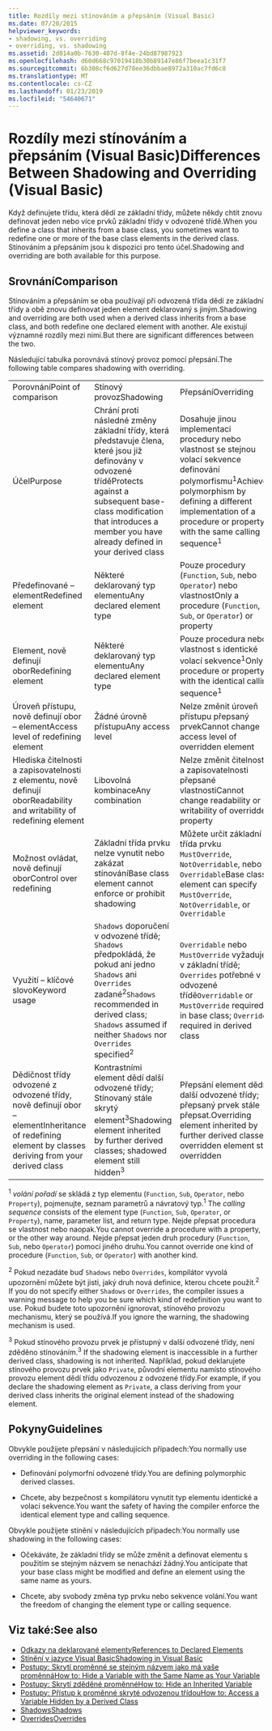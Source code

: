 ```yaml
---
title: Rozdíly mezi stínováním a přepsáním (Visual Basic)
ms.date: 07/20/2015
helpviewer_keywords:
- shadowing, vs. overriding
- overriding, vs. shadowing
ms.assetid: 2d014a0b-7630-407d-8f4e-24bd87987923
ms.openlocfilehash: d60d668c97019418b30b89147e86f7beea1c31f7
ms.sourcegitcommit: 6b308cf6d627d78ee36dbbae8972a310ac7fd6c8
ms.translationtype: MT
ms.contentlocale: cs-CZ
ms.lasthandoff: 01/23/2019
ms.locfileid: "54640671"
---
```

# <a name="differences-between-shadowing-and-overriding-visual-basic"></a><span data-ttu-id="07324-102">Rozdíly mezi stínováním a přepsáním (Visual Basic)</span><span class="sxs-lookup"><span data-stu-id="07324-102">Differences Between Shadowing and Overriding (Visual Basic)</span></span>
<span data-ttu-id="07324-103">Když definujete třídu, která dědí ze základní třídy, můžete někdy chtít znovu definovat jeden nebo více prvků základní třídy v odvozené třídě.</span><span class="sxs-lookup"><span data-stu-id="07324-103">When you define a class that inherits from a base class, you sometimes want to redefine one or more of the base class elements in the derived class.</span></span> <span data-ttu-id="07324-104">Stínováním a přepsáním jsou k dispozici pro tento účel.</span><span class="sxs-lookup"><span data-stu-id="07324-104">Shadowing and overriding are both available for this purpose.</span></span>  
  
## <a name="comparison"></a><span data-ttu-id="07324-105">Srovnání</span><span class="sxs-lookup"><span data-stu-id="07324-105">Comparison</span></span>  
 <span data-ttu-id="07324-106">Stínováním a přepsáním se oba používají při odvozená třída dědí ze základní třídy a obě znovu definovat jeden element deklarovaný s jiným.</span><span class="sxs-lookup"><span data-stu-id="07324-106">Shadowing and overriding are both used when a derived class inherits from a base class, and both redefine one declared element with another.</span></span> <span data-ttu-id="07324-107">Ale existují významné rozdíly mezi nimi.</span><span class="sxs-lookup"><span data-stu-id="07324-107">But there are significant differences between the two.</span></span>  
  
 <span data-ttu-id="07324-108">Následující tabulka porovnává stínový provoz pomocí přepsání.</span><span class="sxs-lookup"><span data-stu-id="07324-108">The following table compares shadowing with overriding.</span></span>  
  
||||  
|---|---|---|  
|<span data-ttu-id="07324-109">Porovnání</span><span class="sxs-lookup"><span data-stu-id="07324-109">Point of comparison</span></span>|<span data-ttu-id="07324-110">Stínový provoz</span><span class="sxs-lookup"><span data-stu-id="07324-110">Shadowing</span></span>|<span data-ttu-id="07324-111">Přepsání</span><span class="sxs-lookup"><span data-stu-id="07324-111">Overriding</span></span>|  
|<span data-ttu-id="07324-112">Účel</span><span class="sxs-lookup"><span data-stu-id="07324-112">Purpose</span></span>|<span data-ttu-id="07324-113">Chrání proti následné změny základní třídy, která představuje člena, které jsou již definovány v odvozené třídě</span><span class="sxs-lookup"><span data-stu-id="07324-113">Protects against a subsequent base-class modification that introduces a member you have already defined in your derived class</span></span>|<span data-ttu-id="07324-114">Dosahuje jinou implementaci procedury nebo vlastnost se stejnou volací sekvence definování polymorfismu<sup>1</sup></span><span class="sxs-lookup"><span data-stu-id="07324-114">Achieves polymorphism by defining a different implementation of a procedure or property with the same calling sequence<sup>1</sup></span></span>|  
|<span data-ttu-id="07324-115">Předefinované – element</span><span class="sxs-lookup"><span data-stu-id="07324-115">Redefined element</span></span>|<span data-ttu-id="07324-116">Některé deklarovaný typ elementu</span><span class="sxs-lookup"><span data-stu-id="07324-116">Any declared element type</span></span>|<span data-ttu-id="07324-117">Pouze procedury (`Function`, `Sub`, nebo `Operator`) nebo vlastnost</span><span class="sxs-lookup"><span data-stu-id="07324-117">Only a procedure (`Function`, `Sub`, or `Operator`) or property</span></span>|  
|<span data-ttu-id="07324-118">Element, nově definují obor</span><span class="sxs-lookup"><span data-stu-id="07324-118">Redefining element</span></span>|<span data-ttu-id="07324-119">Některé deklarovaný typ elementu</span><span class="sxs-lookup"><span data-stu-id="07324-119">Any declared element type</span></span>|<span data-ttu-id="07324-120">Pouze procedura nebo vlastnost s identické volací sekvence<sup>1</sup></span><span class="sxs-lookup"><span data-stu-id="07324-120">Only a procedure or property with the identical calling sequence<sup>1</sup></span></span>|  
|<span data-ttu-id="07324-121">Úroveň přístupu, nově definují obor – element</span><span class="sxs-lookup"><span data-stu-id="07324-121">Access level of redefining element</span></span>|<span data-ttu-id="07324-122">Žádné úrovně přístupu</span><span class="sxs-lookup"><span data-stu-id="07324-122">Any access level</span></span>|<span data-ttu-id="07324-123">Nelze změnit úroveň přístupu přepsaný prvek</span><span class="sxs-lookup"><span data-stu-id="07324-123">Cannot change access level of overridden element</span></span>|  
|<span data-ttu-id="07324-124">Hlediska čitelnosti a zapisovatelnosti z elementu, nově definují obor</span><span class="sxs-lookup"><span data-stu-id="07324-124">Readability and writability of redefining element</span></span>|<span data-ttu-id="07324-125">Libovolná kombinace</span><span class="sxs-lookup"><span data-stu-id="07324-125">Any combination</span></span>|<span data-ttu-id="07324-126">Nelze změnit čitelnosti a zapisovatelnosti přepsané vlastnosti</span><span class="sxs-lookup"><span data-stu-id="07324-126">Cannot change readability or writability of overridden property</span></span>|  
|<span data-ttu-id="07324-127">Možnost ovládat, nově definují obor</span><span class="sxs-lookup"><span data-stu-id="07324-127">Control over redefining</span></span>|<span data-ttu-id="07324-128">Základní třída prvku nelze vynutit nebo zakázat stínování</span><span class="sxs-lookup"><span data-stu-id="07324-128">Base class element cannot enforce or prohibit shadowing</span></span>|<span data-ttu-id="07324-129">Můžete určit základní třída prvku `MustOverride`, `NotOverridable`, nebo `Overridable`</span><span class="sxs-lookup"><span data-stu-id="07324-129">Base class element can specify `MustOverride`, `NotOverridable`, or `Overridable`</span></span>|  
|<span data-ttu-id="07324-130">Využití – klíčové slovo</span><span class="sxs-lookup"><span data-stu-id="07324-130">Keyword usage</span></span>|<span data-ttu-id="07324-131">`Shadows` doporučení v odvozené třídě; `Shadows` předpokládá, že pokud ani jedno `Shadows` ani `Overrides` zadané<sup>2</sup></span><span class="sxs-lookup"><span data-stu-id="07324-131">`Shadows` recommended in derived class; `Shadows` assumed if neither `Shadows` nor `Overrides` specified<sup>2</sup></span></span>|<span data-ttu-id="07324-132">`Overridable` nebo `MustOverride` vyžaduje v základní třídě; `Overrides` potřebné v odvozené třídě</span><span class="sxs-lookup"><span data-stu-id="07324-132">`Overridable` or `MustOverride` required in base class; `Overrides` required in derived class</span></span>|  
|<span data-ttu-id="07324-133">Dědičnost třídy odvozené z odvozené třídy, nově definují obor – element</span><span class="sxs-lookup"><span data-stu-id="07324-133">Inheritance of redefining element by classes deriving from your derived class</span></span>|<span data-ttu-id="07324-134">Kontrastními element dědí další odvozené třídy; Stínovaný stále skrytý element<sup>3</sup></span><span class="sxs-lookup"><span data-stu-id="07324-134">Shadowing element inherited by further derived classes; shadowed element still hidden<sup>3</sup></span></span>|<span data-ttu-id="07324-135">Přepsání element dědí další odvozené třídy; přepsaný prvek stále přepsat.</span><span class="sxs-lookup"><span data-stu-id="07324-135">Overriding element inherited by further derived classes; overridden element still overridden</span></span>|  
  
 <span data-ttu-id="07324-136"><sup>1</sup> *volání pořadí* se skládá z typ elementu (`Function`, `Sub`, `Operator`, nebo `Property`), pojmenujte, seznam parametrů a návratový typ.</span><span class="sxs-lookup"><span data-stu-id="07324-136"><sup>1</sup> The *calling sequence* consists of the element type (`Function`, `Sub`, `Operator`, or `Property`), name, parameter list, and return type.</span></span> <span data-ttu-id="07324-137">Nejde přepsat procedura se vlastnost nebo naopak.</span><span class="sxs-lookup"><span data-stu-id="07324-137">You cannot override a procedure with a property, or the other way around.</span></span> <span data-ttu-id="07324-138">Nejde přepsat jeden druh procedury (`Function`, `Sub`, nebo `Operator`) pomocí jiného druhu.</span><span class="sxs-lookup"><span data-stu-id="07324-138">You cannot override one kind of procedure (`Function`, `Sub`, or `Operator`) with another kind.</span></span>  
  
 <span data-ttu-id="07324-139"><sup>2</sup> Pokud nezadáte buď `Shadows` nebo `Overrides`, kompilátor vyvolá upozornění můžete být jisti, jaký druh nová definice, kterou chcete použít.</span><span class="sxs-lookup"><span data-stu-id="07324-139"><sup>2</sup> If you do not specify either `Shadows` or `Overrides`, the compiler issues a warning message to help you be sure which kind of redefinition you want to use.</span></span> <span data-ttu-id="07324-140">Pokud budete toto upozornění ignorovat, stínového provozu mechanismu, který se používá.</span><span class="sxs-lookup"><span data-stu-id="07324-140">If you ignore the warning, the shadowing mechanism is used.</span></span>  
  
 <span data-ttu-id="07324-141"><sup>3</sup> Pokud stínového provozu prvek je přístupný v další odvozené třídy, není zděděno stínováním.</span><span class="sxs-lookup"><span data-stu-id="07324-141"><sup>3</sup> If the shadowing element is inaccessible in a further derived class, shadowing is not inherited.</span></span> <span data-ttu-id="07324-142">Například, pokud deklarujete stínového provozu prvek jako `Private`, původní elementu namísto stínového provozu element dědí třídu odvozenou z odvozené třídy.</span><span class="sxs-lookup"><span data-stu-id="07324-142">For example, if you declare the shadowing element as `Private`, a class deriving from your derived class inherits the original element instead of the shadowing element.</span></span>  
  
## <a name="guidelines"></a><span data-ttu-id="07324-143">Pokyny</span><span class="sxs-lookup"><span data-stu-id="07324-143">Guidelines</span></span>  
 <span data-ttu-id="07324-144">Obvykle použijete přepsání v následujících případech:</span><span class="sxs-lookup"><span data-stu-id="07324-144">You normally use overriding in the following cases:</span></span>  
  
-   <span data-ttu-id="07324-145">Definování polymorfní odvozené třídy.</span><span class="sxs-lookup"><span data-stu-id="07324-145">You are defining polymorphic derived classes.</span></span>  
  
-   <span data-ttu-id="07324-146">Chcete, aby bezpečnost s kompilátoru vynutit typ elementu identické a volací sekvence.</span><span class="sxs-lookup"><span data-stu-id="07324-146">You want the safety of having the compiler enforce the identical element type and calling sequence.</span></span>  
  
 <span data-ttu-id="07324-147">Obvykle použijete stínění v následujících případech:</span><span class="sxs-lookup"><span data-stu-id="07324-147">You normally use shadowing in the following cases:</span></span>  
  
-   <span data-ttu-id="07324-148">Očekáváte, že základní třídy se může změnit a definovat elementu s použitím se stejným názvem se nenachází žádný.</span><span class="sxs-lookup"><span data-stu-id="07324-148">You anticipate that your base class might be modified and define an element using the same name as yours.</span></span>  
  
-   <span data-ttu-id="07324-149">Chcete, aby svobody změna typ prvku nebo sekvence volání.</span><span class="sxs-lookup"><span data-stu-id="07324-149">You want the freedom of changing the element type or calling sequence.</span></span>  
  
## <a name="see-also"></a><span data-ttu-id="07324-150">Viz také:</span><span class="sxs-lookup"><span data-stu-id="07324-150">See also</span></span>
- [<span data-ttu-id="07324-151">Odkazy na deklarované elementy</span><span class="sxs-lookup"><span data-stu-id="07324-151">References to Declared Elements</span></span>](../../../../visual-basic/programming-guide/language-features/declared-elements/references-to-declared-elements.md)
- [<span data-ttu-id="07324-152">Stínění v jazyce Visual Basic</span><span class="sxs-lookup"><span data-stu-id="07324-152">Shadowing in Visual Basic</span></span>](../../../../visual-basic/programming-guide/language-features/declared-elements/shadowing.md)
- [<span data-ttu-id="07324-153">Postupy: Skrytí proměnné se stejným názvem jako má vaše proměnná</span><span class="sxs-lookup"><span data-stu-id="07324-153">How to: Hide a Variable with the Same Name as Your Variable</span></span>](../../../../visual-basic/programming-guide/language-features/declared-elements/how-to-hide-a-variable-with-the-same-name-as-your-variable.md)
- [<span data-ttu-id="07324-154">Postupy: Skrytí zděděné proměnné</span><span class="sxs-lookup"><span data-stu-id="07324-154">How to: Hide an Inherited Variable</span></span>](../../../../visual-basic/programming-guide/language-features/declared-elements/how-to-hide-an-inherited-variable.md)
- [<span data-ttu-id="07324-155">Postupy: Přístup k proměnné skryté odvozenou třídou</span><span class="sxs-lookup"><span data-stu-id="07324-155">How to: Access a Variable Hidden by a Derived Class</span></span>](../../../../visual-basic/programming-guide/language-features/declared-elements/how-to-access-a-variable-hidden-by-a-derived-class.md)
- [<span data-ttu-id="07324-156">Shadows</span><span class="sxs-lookup"><span data-stu-id="07324-156">Shadows</span></span>](../../../../visual-basic/language-reference/modifiers/shadows.md)
- [<span data-ttu-id="07324-157">Overrides</span><span class="sxs-lookup"><span data-stu-id="07324-157">Overrides</span></span>](../../../../visual-basic/language-reference/modifiers/overrides.md)
